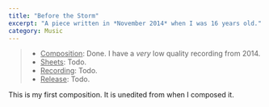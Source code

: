 ```yaml
---
title: "Before the Storm"
excerpt: "A piece written in *November 2014* when I was 16 years old."
category: Music
---
```


> - <u>Composition</u>: Done. I have a _very_ low quality recording from 2014.
> - <u>Sheets</u>: Todo.
> - <u>Recording</u>: Todo.
> - <u>Release</u>: Todo.

This is my first composition.
It is unedited from when I composed it.